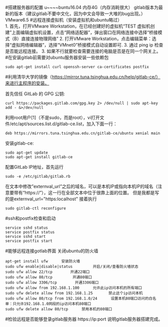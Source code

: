  #搭建服务器的配置
  u~~~~buntu16.04
  内存4G（内存消耗很大）
  gitlab版本为最新的版本（建议gitlab不要中文化，因为中文会导致一大堆的bug出现。）
  VMware6.5
 #远程连接虚拟机（安装虚拟机和ubuntu略过）    
    1. 首先，打开VMware Workstation，在已经创建好的虚拟机“TEST 虚拟机创建”上面编辑虚拟机设置，点击“网络适配器”，弹出窗口在网络连接中选择“桥接模式（B）直接连接物理网络”
    2. 打开VMware Workstation，点击编辑菜单：选择“虚拟网络编辑器”，选择“VMnet0”桥接模式自动设置即可.
    3. 通过 ping ip 检查是否能远程连接。
    3. 如果不行就要检查需要连接的电脑是否是在同一个网关上。
 #在安装gitlab前需要对ubuntu服务器安装一些依赖包
```
sudo apt-get install curl openssh-server ca-certificates postfix
```
 #利用清华大学的镜像（https://mirror.tuna.tsinghua.edu.cn/help/gitlab-ce/）来进行主程序的安装。 
  
  首先信任 GitLab 的 GPG 公钥:
  ```
  curl https://packages.gitlab.com/gpg.key 2> /dev/null | sudo apt-key add - &>/dev/null
  ```
  利用root用户[1]（不是sudo，而是root），vi打开文件/etc/apt/sources.list.d/gitlab-ce.list，加入下面一行：
  ```
  deb https://mirrors.tuna.tsinghua.edu.cn/gitlab-ce/ubuntu xenial main
  ```
  安装gitlab-ce:
  ```
  sudo apt-get update
  sudo apt-get install gitlab-ce
  ```
  配置GitLab IP地址，首先运行
  ```
  sudo -e /etc/gitlab/gitlab.rb
  ```
  在文本中修改”externval_url”之后的域名，可以是本机IP或指向本机IP的域名（注意要带有“https://”），这一行在全部文本中位于很靠上面的位置。
  但是我都是写的是externval_url="https:localhost"
  接着执行
  ```
  sudo gitlab-ctl reconfigure
  ```
#ssh和postfix检查和启动
```
service sshd status
service postfix status
service sshd start 
service postfix start 
```
#能够远程连接gotlab界面
 关闭ubuntu的防火墙
 ```
apt-get install ufw      安装防火墙
sudo ufw enable|disable|status         开启/关闭/查看防火墙状态
sudo ufw allow 22/tcp        开通22端口
sudo ufw allow 80/tcp         开通80端口
sudo ufw allow 3306/tcp        开通3306端口
sudo ufw allow from 192.168.1.100      允许此ip访问本机的所有端口
sudo ufw delete allow from 192.168.1.25       禁止这个ip访问本机
sudo ufw allow 80/tcp from 192.168.1.0/24      设置本机80端口访问的白名单：只允许192.168.1.0网段的ip访问本机80端口
sudo ufw delete allow 80/tcp      禁用本机的80端口
```
#检验远程是否能够登录gitlab服务器
   https://ip:port
   说明gitlab服务器搭建完成。
